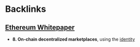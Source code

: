 
# Backlinks
## [Ethereum Whitepaper](<Ethereum Whitepaper.md>)
- **8. On-chain decentralized marketplaces**, using the [identity](<identity.md>)

